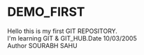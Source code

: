 # DEMO_FIRST
Hello this is my first GIT REPOSITORY. <br>
I'm learning GIT &amp; GIT_HUB.Date 10/03/2005<br>
Author SOURABH SAHU

